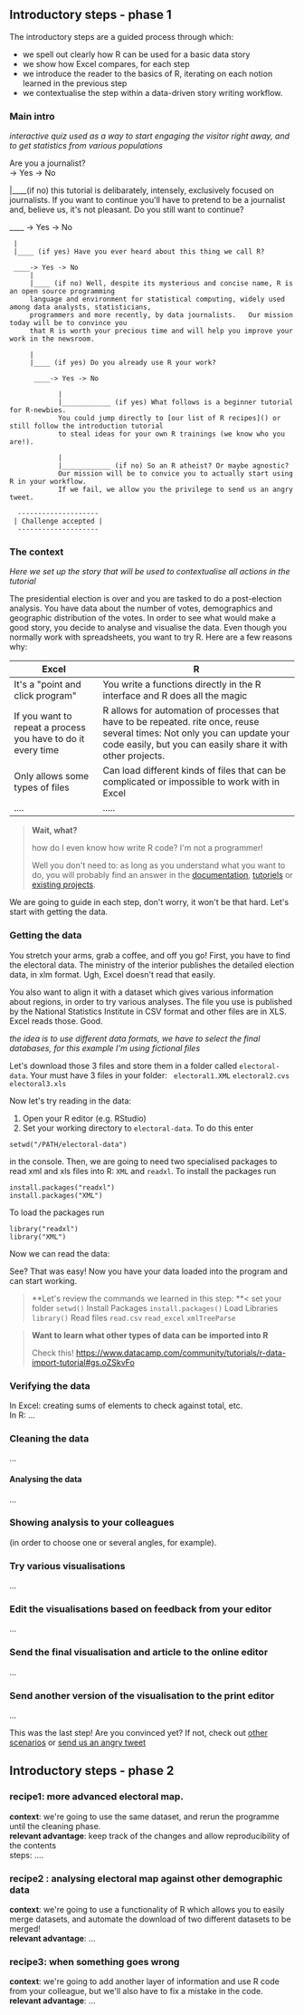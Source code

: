 ## Introductory steps - phase 1

The introductory steps are a guided process through which:

* we spell out clearly how R can be used for a basic data story
* we show how Excel compares, for each step
* we introduce the reader to the basics of R, iterating on each notion learned in the previous step
* we contextualise the step within a data-driven story writing workflow.

### Main intro
_interactive quiz used as a way to start engaging the visitor right away, and to get statistics from various populations_

Are you a journalist?      
-> Yes -> No      

|____(if no) this tutorial is delibarately, intensely, exclusively focused on journalists. If you want to continue you'll have to pretend to be a journalist and, believe us, it's not pleasant. Do you still want to continue?

____ -> Yes -> No     

     |     
     |____ (if yes) Have you ever heard about this thing we call R?     

     ____-> Yes -> No   
         |     
         |____ (if no) Well, despite its mysterious and concise name, R is an open source programming 
         language and environment for statistical computing, widely used among data analysts, statisticians, 
         programmers and more recently, by data journalists.   Our mission today will be to convince you
         that R is worth your precious time and will help you improve your work in the newsroom. 
         
         |     
         |____ (if yes) Do you already use R your work?     

          ____-> Yes -> No   

                |    
                |____________ (if yes) What follows is a beginner tutorial for R-newbies. 
                You could jump directly to [our list of R recipes]() or still follow the introduction tutorial 
                to steal ideas for your own R trainings (we know who you are!).

                |     
                |____________ (if no) So an R atheist? Or maybe agnostic? 
                Our mission will be to convice you to actually start using R in your workflow. 
                If we fail, we allow you the privilege to send us an angry tweet.

      --------------------     
     | Challenge accepted |    
      --------------------    

### The context
_Here we set up the story that will be used to contextualise all actions in the tutorial_

The presidential election is over and you are tasked to do a post-election analysis. You have data about the number of votes, demographics and geographic distribution of the votes.  In order to see what would make a good story, you decide to analyse and visualise the data.
Even though you normally work with spreadsheets, you want to try R.  Here are a few reasons why:

Excel | R 
--- | ---
It's a "point and click program" | You write a functions directly in the R interface and R does all the magic
If you want to repeat a process you have to do it every time | R allows for automation of processes that have to be repeated.  rite once, reuse several times: Not only you can update your code easily, but you can easily share it with other projects.
Only allows some types of files | Can load different kinds of files that can be complicated or impossible to work with in Excel
.... | .....

> **Wait, what?**
>   
> how do I even know how write R code? I'm not a programmer! 
>    
> Well you don't need to: as long as you understand what you want to do, you will probably find an answer in the [documentation](), [tutoriels]() or [existing projects]().

We are going to guide in each step, don't worry, it won't be that hard. Let's start with getting the data.

### Getting the data

You stretch your arms, grab a coffee, and off you go! First, you have to find the electoral data. The ministry of the interior publishes the detailed election data, in xlm format. Ugh, Excel doesn't read that easily.

You also want to align it with a dataset which gives various information about regions, in order to try various analyses. The file you use is published by the National Statistics Institute in CSV format and other files are in XLS. Excel reads those. Good.

_the idea is to use different data formats, we have to select the final databases, for this example I'm using fictional files_

Let's download those 3 files and store them in a folder called `electoral-data`.
Your must have 3 files in your folder:  
`electoral1.XML`
`electoral2.cvs`
`electoral3.xls`

Now let's try reading in the data:
1. Open your R editor (e.g. RStudio)
2. Set your working directory to `electoral-data`. To do this enter
```{r, eval=FALSE}
setwd("/PATH/electoral-data")
```
in the console.
Then, we are going to need two specialised packages to read xml and xls files into R: `XML` and `readxl`.
To install the packages run
```{r, eval=FALSE}
install.packages("readxl")
install.packages("XML")
```
To load the packages run
```{r}
library("readxl") 
library("XML") 
```
Now we can read the data: 


See? That was easy! Now you have your data loaded into the program and can start working.  

> **Let's review the commands we learned in this step: **<
set your folder `setwd()` 
Install Packages `install.packages()`
Load Libraries `library()`
Read files `read.csv` `read_excel` `xmlTreeParse`



> **Want to learn what other types of data can be imported into R**
>   
> Check this! https://www.datacamp.com/community/tutorials/r-data-import-tutorial#gs.oZSkvFo
>    

### Verifying the data

In Excel: creating sums of elements to check against total, etc.     
In R: ...    

### Cleaning the data

...

#### Analysing the data

...

### Showing analysis to your colleagues

(in order to choose one or several angles, for example).

### Try various visualisations

...

### Edit the visualisations based on feedback from your editor

...

### Send the final visualisation and article to the online editor

...

### Send another version of the visualisation to the print editor

...

This was the last step! Are you convinced yet? If not, check out [other scenarios]() or [send us an angry tweet]()

## Introductory steps - phase 2

### recipe1: more advanced electoral map. 

**context**: we're going to use the same dataset, and rerun the programme until the cleaning phase.    
**relevant advantage**: keep track of the changes and allow reproducibility of the contents    
steps: ....

### recipe2 : analysing electoral map against other demographic data

**context**: we're going to use a functionality of R which allows you to easily merge datasets, and automate the download of two different datasets to be merged!     
**relevant advantage**:  ...

### recipe3: when something goes wrong

**context**: we're going to add another layer of information and use R code from your colleague, but we'll also have to fix a mistake in the code.    
**relevant advantage**: ...

